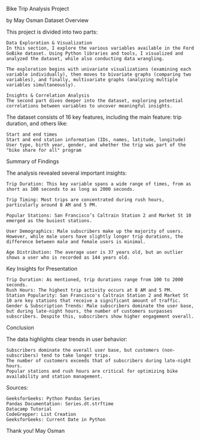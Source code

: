 Bike Trip Analysis Project

by May Osman
Dataset Overview

This project is divided into two parts:

    Data Exploration & Visualization
    In this section, I explore the various variables available in the Ford GoBike dataset. Using Python libraries and tools, I visualized and analyzed the dataset, while also conducting data wrangling.

    The exploration begins with univariate visualizations (examining each variable individually), then moves to bivariate graphs (comparing two variables), and finally, multivariate graphs (analyzing multiple variables simultaneously).

    Insights & Correlation Analysis
    The second part dives deeper into the dataset, exploring potential correlations between variables to uncover meaningful insights.

The dataset consists of 16 key features, including the main feature: trip duration, and others like:

    Start and end times
    Start and end station information (IDs, names, latitude, longitude)
    User type, birth year, gender, and whether the trip was part of the "bike share for all" program

Summary of Findings

The analysis revealed several important insights:

    Trip Duration: This key variable spans a wide range of times, from as short as 100 seconds to as long as 2000 seconds.

    Trip Timing: Most trips are concentrated during rush hours, particularly around 8 AM and 5 PM.

    Popular Stations: San Francisco’s Caltrain Station 2 and Market St 10 emerged as the busiest stations.

    User Demographics: Male subscribers make up the majority of users. However, while male users have slightly longer trip durations, the difference between male and female users is minimal.

    Age Distribution: The average user is 37 years old, but an outlier shows a user who is recorded as 144 years old.

Key Insights for Presentation

    Trip Duration: As mentioned, trip durations range from 100 to 2000 seconds.
    Rush Hours: The highest trip activity occurs at 8 AM and 5 PM.
    Station Popularity: San Francisco's Caltrain Station 2 and Market St 10 are key stations that receive a significant amount of traffic.
    Gender & Subscription Trends: Male subscribers dominate the user base, but during late-night hours, the number of customers surpasses subscribers. Despite this, subscribers show higher engagement overall.

Conclusion

The data highlights clear trends in user behavior:

    Subscribers dominate the overall user base, but customers (non-subscribers) tend to take longer trips.
    The number of customers exceeds that of subscribers during late-night hours.
    Popular stations and rush hours are critical for optimizing bike availability and station management.

Sources:

    GeeksforGeeks: Python Pandas Series
    Pandas Documentation: Series.dt.strftime
    Datacamp Tutorial
    CodeGrepper: List Creation
    GeeksforGeeks: Current Date in Python

Thank you!
May Osman
